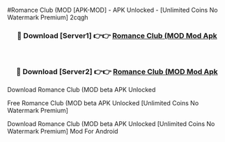#Romance Club (MOD [APK-MOD] - APK Unlocked - [Unlimited Coins No Watermark Premium] 2cqgh



<div align="center">

<h3>🔴 Download [Server1] 👉👉 <a href="https://momento.my/?title=Romance_Club_(MOD">Romance Club (MOD Mod Apk</a></h3><br>

<h3>🔴 Download [Server2] 👉👉 <a href="https://momento.my/?title=Romance_Club_(MOD">Romance Club (MOD Mod Apk</a></h3>
</div>



Download Romance Club (MOD beta APK Unlocked

Free Romance Club (MOD beta APK Unlocked [Unlimited Coins No Watermark Premium]

Download Romance Club (MOD beta APK Unlocked [Unlimited Coins No Watermark Premium] Mod For Android
